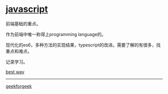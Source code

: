 # [javascript  ](https://github.com/zerone0x/tmpbackup/issues/42)

前端基础的重点。

作为前端中唯一称得上programming language的。

现代化的es6，多种方法的实现结果，typescript的改进。需要了解的有很多，找重点和难点。

记录学习。

[best way](https://javascript.info/)

---

[geekforgeek](https://www.geeksforgeeks.org/javascript/)